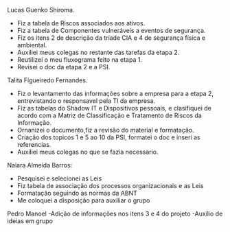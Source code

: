 Lucas Guenko Shiroma.
- Fiz a tabela de Riscos associados aos ativos.
- Fiz a tabela de Componentes vulneráveis a eventos de segurança.
- Fiz os itens 2 de descrição da tríade CIA e 4 de segurança física e ambiental.
- Auxiliei meus colegas no restante das tarefas da etapa 2.
- Reutilizei o meu fluxograma feito na etapa 1.
- Revisei o doc da etapa 2 e a PSI.

Talita Figueiredo Fernandes.
- Fiz o levantamento das informações sobre a empresa para a etapa 2, entrevistando o responsavel pela TI da empresa.
- Fiz as tabelas do Shadow IT e Dispositivos pessoais, e clasifiquei de acordo com a Matriz de Classificação e Tratamento de Riscos da Informação. 
- Ornanizei o documento,fiz a revisão do material e formatação.
- Criação dos topicos 1 e 5 ao 10 da PSI, formatei o doc e inseri as referencias.
- Auxiliei meus colegas no que se fazia necessario.  

Naiara Almeida Barros:
- Pesquisei e selecionei as Leis
- Fiz tabela de associação dos processos organizacionais e as Leis
- Formatação seguindo as normas da ABNT
- Me coloquei a disposição para auxiliar o grupo
  
Pedro Manoel
-Adição de informações nos itens 3 e 4 do projeto
-Auxilio de ideias em grupo




